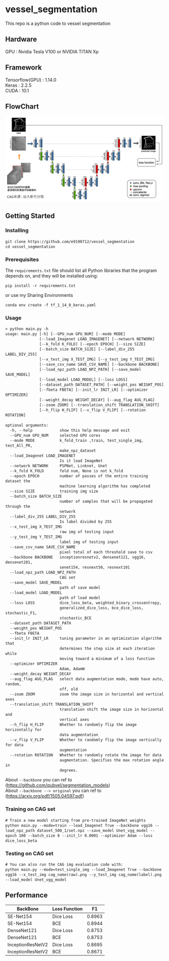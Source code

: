 # vessel_segmentation
This repo is a python code to vessel segmentation

## Hardware 
GPU : Nvidia Tesla V100 or NVIDIA TITAN Xp

## Framework
Tensorflow(GPU) : 1.14.0 <br>
Keras : 2.2.5 <br>
CUDA : 10.1

## FlowChart

![avatar](Unet.png)
## Getting Started
### Installing
```
git clone https://github.com/e9190712/vessel_segmentation
cd vessel_segmentation
```
### Prerequisites
The `requirements.txt` file should list all Python libraries that the program
 depends on, and they will be installed using:

```
pip install -r requirements.txt
```
or use my Sharing Environments
```
conda env create -f tf_1_14_0_keras.yaml
```
### Usage
```
> python main.py -h
usage: main.py [-h] [--GPU_num GPU_NUM] [--mode MODE]
               [--load_Imagenet LOAD_IMAGENET] [--network NETWORK]
               [--k_fold K_FOLD] [--epoch EPOCH] [--size SIZE]
               [--batch_size BATCH_SIZE] [--label_div_255 LABEL_DIV_255]
               [--x_test_img X_TEST_IMG] [--y_test_img Y_TEST_IMG]
               [--save_csv_name SAVE_CSV_NAME] [--backbone BACKBONE]
               [--load_npz_path LOAD_NPZ_PATH] [--save_model SAVE_MODEL]
               [--load_model LOAD_MODEL] [--loss LOSS]
               [--dataset_path DATASET_PATH] [--weight_pos WEIGHT_POS]
               [--fbeta FBETA] [--init_lr INIT_LR] [--optimizer OPTIMIZER]
               [--weight_decay WEIGHT_DECAY] [--aug_flag AUG_FLAG]
               [--zoom ZOOM] [--translation_shift TRANSLATION_SHIFT]
               [--h_flip H_FLIP] [--v_flip V_FLIP] [--rotation ROTATION]

optional arguments:
  -h, --help            show this help message and exit
  --GPU_num GPU_NUM     selected GPU cores
  --mode MODE           k_fold_train ,train, test_single_img, test_All_PR,
                        make_npz_dataset
  --load_Imagenet LOAD_IMAGENET
                        Is it load ImageNet
  --network NETWORK     PSPNet, Linknet, Unet
  --k_fold K_FOLD       fold num, None is not k_fold
  --epoch EPOCH         number of passes of the entire training dataset the
                        machine learning algorithm has completed
  --size SIZE           training img size
  --batch_size BATCH_SIZE
                        number of samples that will be propagated through the
                        network
  --label_div_255 LABEL_DIV_255
                        Is label divided by 255
  --x_test_img X_TEST_IMG
                        raw img of testing input
  --y_test_img Y_TEST_IMG
                        label img of testing input
  --save_csv_name SAVE_CSV_NAME
                        pixel total of each threshold save to csv
  --backbone BACKBONE   inceptionresnetv2, densenet121, vgg16, densenet201,
                        senet154, resnext50, resnext101
  --load_npz_path LOAD_NPZ_PATH
                        CAG set
  --save_model SAVE_MODEL
                        path of save model
  --load_model LOAD_MODEL
                        path of load model
  --loss LOSS           dice_loss_beta, weighted_binary_crossentropy,
                        generalized_dice_loss, bce_dice_loss, stochastic_F1,
                        stochastic_BCE
  --dataset_path DATASET_PATH
  --weight_pos WEIGHT_POS
  --fbeta FBETA
  --init_lr INIT_LR     tuning parameter in an optimization algorithm that
                        determines the step size at each iteration while
                        moving toward a minimum of a loss function
  --optimizer OPTIMIZER
                        Adam, AdamW
  --weight_decay WEIGHT_DECAY
  --aug_flag AUG_FLAG   select data augmentation mode, mode have auto, random,
                        off, old
  --zoom ZOOM           zoom the image size in horizontal and vertical axes
  --translation_shift TRANSLATION_SHIFT
                        translation shift the image size in horizontal and
                        vertical axes
  --h_flip H_FLIP       Whether to randomly flip the image horizontally for
                        data augmentation
  --v_flip V_FLIP       Whether to randomly flip the image vertically for data
                        augmentation
  --rotation ROTATION   Whether to randomly rotate the image for data
                        augmentation. Specifies the max rotation angle in
                        degrees.
```
About ```--backbone``` you can ref to (https://github.com/qubvel/segmentation_models) <br>
About ```--backbone --> original``` you can ref to (https://arxiv.org/pdf/1505.04597.pdf)

### Training on CAG set
```
# Train a new model starting from pre-trained ImageNet weights
python main.py --mode=train --load_Imagenet True --backbone vgg16 --load_npz_path dataset_500_1/set.npz --save_model Unet_vgg_model --epoch 100 --batch_size 8 --init_lr 0.0001 --optimizer Adam --loss dice_loss_beta
```
### Testing on CAG set
```
# You can also run the CAG img evaluation code with:
python main.py --mode=test_single_img --load_Imagenet True --backbone vgg16 --x_test_img cag_name(raw).png --y_test_img cag_name(label).png --load_model Unet_vgg_model
```
## Performance
| BackBone                          |     Loss Function         |     F1         |
|----------------------------------|----------------------|----------------------|
| SE-Net154|     Dice Loss          |     0.8963          |
| SE-Net154|     BCE             |     0.8944          |
| DenseNet121|     Dice Loss          |     0.8753          |
| DenseNet121|     BCE           |     0.8753          |
| InceptionResNetV2|     Dice Loss          |     0.8695          |
| InceptionResNetV2|     BCE           |     0.8671          |